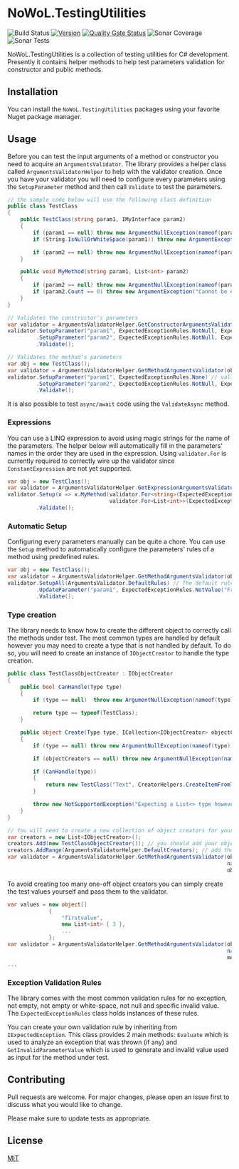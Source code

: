 
# NoWoL.TestingUtilities

![Build Status](https://dev.azure.com/nowol/DesertOctopus/_apis/build/status/nowol.nwl.TestingUtilities?branchName=main)
[![Version](https://img.shields.io/nuget/vpre/NoWoL.TestingUtilities.svg)](https://www.nuget.org/packages/NoWoL.TestingUtilities)
[![Quality Gate Status](https://sonarcloud.io/api/project_badges/measure?project=nowol_NoWoL.TestingUtilities&metric=alert_status)](https://sonarcloud.io/summary/new_code?id=nowol_NoWoL.TestingUtilities)
![Sonar Coverage](https://img.shields.io/sonar/coverage/nowol_NoWoL.TestingUtilities/main?server=https%3A%2F%2Fsonarcloud.io)
![Sonar Tests](https://img.shields.io/sonar/tests/nowol_NoWoL.TestingUtilities/main?compact_message&server=https%3A%2F%2Fsonarcloud.io)

NoWoL.TestingUtilities is a collection of testing utilities for C# development. Presently it contains helper methods to help test parameters validation for constructor and public methods.

## Installation

You can install the `NoWoL.TestingUtilities` packages using your favorite Nuget package manager.

## Usage

Before you can test the input arguments of a method or constructor you need to acquire an `ArgumentsValidator`. The library provides a helper class called `ArgumentsValidatorHelper` to help with the validator creation. Once you have your validator you will need to configure every parameters using the `SetupParameter` method and then call `Validate` to test the parameters.

```csharp
// the sample code below will use the following class definition 
public class TestClass
{
    public TestClass(string param1, IMyInterface param2)
    {
        if (param1 == null) throw new ArgumentNullException(nameof(param1));
        if (String.IsNullOrWhiteSpace(param1)) throw new ArgumentException("Cannot be null, empty or whitespace", nameof(param1));

        if (param2 == null) throw new ArgumentNullException(nameof(param2));
    }

    public void MyMethod(string param1, List<int> param2)
    {
        if (param2 == null) throw new ArgumentNullException(nameof(param2));
        if (param2.Count == 0) throw new ArgumentException("Cannot be empty", nameof(param2));
    }
}

// Validates the constructor's parameters
var validator = ArgumentsValidatorHelper.GetConstructorArgumentsValidator<TestClass>();
validator.SetupParameter("param1", ExpectedExceptionRules.NotNull, ExpectedExceptionRules.ExpectedNotEmptyOrWhiteSpaceException) // validates that the string is not null, empty or only white spaces
         .SetupParameter("param2", ExpectedExceptionRules.NotNull, ExpectedExceptionRules.NotEmpty) // validates that the list is not null and not empty
         .Validate();

// Validates the method's parameters
var obj = new TestClass();
var validator = ArgumentsValidatorHelper.GetMethodArgumentsValidator(obj, nameof(TestClass.MyMethod));
validator.SetupParameter("param1", ExpectedExceptionRules.None) // validates that no exception are thrown for the parameter
         .SetupParameter("param2", ExpectedExceptionRules.NotNull, ExpectedExceptionRules.NotEmpty)
         .Validate();
```

It is also possible to test `async/await` code using the `ValidateAsync` method.

### Expressions

You can use a LINQ expression to avoid using magic strings for the name of the parameters. The helper below will automatically fill in the parameters' names in the order they are used in the expression. Using `validator.For` is currently required to correctly wire up the validator since `ConstantExpression` are not yet supported.

```csharp
var obj = new TestClass();
var validator = ArgumentsValidatorHelper.GetExpressionArgumentsValidator(obj);
validator.Setup(x => x.MyMethod(validator.For<string>(ExpectedExceptionRules.None),
                                validator.For<List<int>>(ExpectedExceptionRules.NotNull, ExpectedExceptionRules.NotEmpty)))
         .Validate();
```

### Automatic Setup

Configuring every parameters manually can be quite a chore. You can use the `Setup` method to automatically configure the parameters' rules of a method using predefined rules.

```csharp
var obj = new TestClass();
var validator = ArgumentsValidatorHelper.GetMethodArgumentsValidator(obj, nameof(TestClass.MyMethod));
validator.SetupAll(ArgumentsValidator.DefaultRules) // The default rules are the predefined validation rules for the most common validations. You can define you own rules if the defaults do not work for you.
         .UpdateParameter("param1", ExpectedExceptionRules.NotValue("Freddie")) // You can call SetupAll to configure every parameters with the default rules and then use UpdateParameter to update any parameters which the default rules are not applicable
         .Validate();
```

### Type creation

The library needs to know how to create the different object to correctly call the methods under test. The most common types are handled by default however you may need to create a type that is not handled by default. To do so, you will need to create an instance of `IObjectCreator` to handle the type creation.

```csharp
public class TestClassObjectCreator : IObjectCreator
{
    public bool CanHandle(Type type)
    {
        if (type == null)  throw new ArgumentNullException(nameof(type));

        return type == typeof(TestClass);
    }

    public object Create(Type type, ICollection<IObjectCreator> objectCreators)
    {
        if (type == null) throw new ArgumentNullException(nameof(type));

        if (objectCreators == null) throw new ArgumentNullException(nameof(objectCreators));

        if (CanHandle(type))
        {
            return new TestClass("Text", CreatorHelpers.CreateItemFromType(typeof(IMyInterface))); // interfaces will be handled by the Moq object creator
        }

        throw new NotSupportedException("Expecting a List<> type however received " + type.FullName);
    }
}

// You will need to create a new collection of object creators for your validator:
var creators = new List<IObjectCreator>();
creators.Add(new TestClassObjectCreator()); // you should add your object creators before the default ones
creators.AddRange(ArgumentsValidatorHelper.DefaultCreators); // add the default creators
var validator = ArgumentsValidatorHelper.GetMethodArgumentsValidator(obj, 
                                                                     nameof(AnotherClass.AnotherMethod), 
                                                                     objectCreators: creators);
```

To avoid creating too many one-off object creators you can simply create the test values yourself and pass them to the validator.

```csharp
var values = new object[]
             {
                 "firstvalue",
                 new List<int> { 3 },
                 ...
             };
var validator = ArgumentsValidatorHelper.GetMethodArgumentsValidator(obj, 
                                                                     nameof(AnotherClass.AnotherMethod), 
                                                                     methodArguments: values);
...
```

### Exception Validation Rules

The library comes with the most common validation rules for no exception, not empty, not empty or white-space, not null and specific invalid value. The `ExpectedExceptionRules` class holds instances of these rules.

You can create your own validation rule by inheriting from `IExpectedException`. This class provides 2 main methods: `Evaluate` which is used to analyze an exception that was thrown (if any) and `GetInvalidParameterValue` which is used to generate and invalid value used as input for the method under test.

## Contributing
Pull requests are welcome. For major changes, please open an issue first to discuss what you would like to change.

Please make sure to update tests as appropriate.

## License
[MIT](LICENSE)
